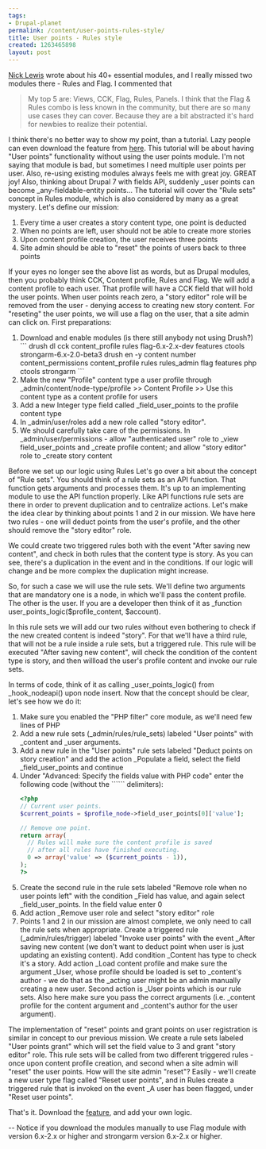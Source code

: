 ```yaml
---
tags:
- Drupal-planet
permalink: /content/user-points-rules-style/
title: User points - Rules style
created: 1263465898
layout: post
---
```

<a href="http://www.nicklewis.org/40-essential-drupal-6-modules">Nick Lewis</a> wrote about his 40+ essential modules, and I really missed two modules there - Rules and Flag.
I commented that
<blockquote>
My top 5 are: Views, CCK, Flag, Rules, Panels. I think that the Flag & Rules combo is less known in the community, but there are so many use cases they can cover. Because they are a bit abstracted it's hard for newbies to realize their potential.
</blockquote>

I think there's no better way to show my point, than a tutorial. Lazy people can even download the feature from <a href="http://www.gizra.com/sites/default/files/user_points_rules.tar_.gz">here</a>. This tutorial will be about having "User points" functionality without using the user points module. I'm not saying that module is bad, but sometimes I need multiple user points per user. Also, re-using existing modules always feels me with great joy. GREAT joy! Also, thinking about Drupal 7 with fields API, suddenly _user points can become _any-fieldable-entity points...
The tutorial will cover the "Rule sets" concept in Rules module, which is also considered by many as a great mystery. Let's define our mission:

<!-- more -->

<ol>
<li>Every time a user creates a story content type, one point is deducted</li>
<li>When no points are left, user should not be able to create more stories</li>
<li>Upon content profile creation, the user receives three points</li>
<li>Site admin should be able to "reset" the points of users back to three points</li>
</ol>

If your eyes no longer see the above list as words, but as Drupal modules, then you probably think CCK, Content profile, Rules and Flag.
We will add a content profile to each user. That profile will have a CCK field that will hold the user points. When user points reach zero, a "story editor" role will be removed from the user - denying access to creating new story content.
For "reseting" the user points, we will use a flag on the user, that a site admin can click on.
First preparations:
<ol>
<li>Download and enable modules (is there still anybody not using Drush?)
```
drush dl cck content_profile rules flag-6.x-2.x-dev features ctools strongarm-6.x-2.0-beta3
drush en -y content number content_permissions content_profile rules rules_admin flag features php ctools strongarm
```
</li>
<li>Make the new "Profile" content type a user profile through _admin/content/node-type/profile >> Content Profile >> Use this content type as a content profile for users</li>
<li>Add a new Integer type field called _field_user_points to the profile content type</li>
<li>In _admin/user/roles add a new role called "story editor".</li>
<li>We should carefully take care of the permissions. In _admin/user/permissions - allow "authenticated user" role to _view  field_user_points and _create profile content; and allow "story editor" role to _create story content</li>
</ol>

Before we set up our logic using Rules Let's go over a bit about the concept of "Rule sets".
You should think of a rule sets as an API function. That function gets arguments and processes them. It's up to an implementing module to use the API function properly. Like API functions rule sets are there in order to prevent duplication and to centralize actions. Let's make the idea clear by thinking about points 1 and 2 in our mission. We have here two rules - one will deduct points from the user's profile, and the other should remove the "story editor" role.

We could create two triggered rules both with the event "After saving new content", and check in both rules that the content type is story. As you can see, there's a duplication in the event and in the conditions. If our logic will change and be more complex the duplication might increase.

So, for such a case we will use the rule sets. We'll define two arguments that are mandatory one is a node, in which we'll pass the content profile. The other is the user. If you are a developer then think of it as _function user_points_logic($profile_content, $account).

In this rule sets we will add our two rules without even bothering to check if the new created content is indeed "story". For that we'll have a third rule, that will not be a rule inside a rule sets, but a triggered rule. This rule will be executed "After saving new content", will check the condition of the content type is story, and then willload the user's profile content and invoke our rule sets.

In terms of code, think of it as calling _user_points_logic() from _hook_nodeapi() upon node insert. Now that the concept should be clear, let's see how we do it:

<ol>
<li>Make sure you enabled the "PHP filter" core module, as we'll need few lines of PHP</li>
<li>Add a new rule sets (_admin/rules/rule_sets) labeled "User points" with _content and _user arguments.</li>
<li>Add a new rule in the "User points" rule sets labeled "Deduct points on story creation" and add the action _Populate a field, select the field _field_user_points and continue</li>
<li>Under "Advanced: Specify the fields value with PHP code" enter the following code (without the ```<?php ?>``` delimiters):

```php
<?php
// Current user points.
$current_points = $profile_node->field_user_points[0]['value'];

// Remove one point.
return array(
  // Rules will make sure the content profile is saved
  // after all rules have finished executing.
  0 => array('value' => ($current_points - 1)),
);
?>
```
</li>
<li>Create the second rule in the rule sets labeled "Remove role when no user points left" with the condition _Field has value, and again select _field_user_points. In the field value enter 0</li>
<li>Add action _Remove user role and select "story editor" role</li>
<li>Points 1 and 2 in our mission are almost complete, we only need to call the rule sets when appropriate. Create a triggered rule (_admin/rules/trigger) labeled "Invoke user points" with the event _After saving new content (we don't want to deduct point when user is just updating an existing content). Add condition _Content has type to check it's a story. Add action _Load content profile and make sure the argument _User, whose profile should be loaded is set to _content's author - we do that as the _acting user might be an admin manually creating a new user. Second action is _User points which is our rule sets. Also here make sure you pass the correct arguments (i.e. _content profile for the content argument and _content's author for the user argument).</li>
</ol>

The implementation of "reset" points and grant points on user registration is similar in concept to our previous mission. We create a rule sets labeled "User points grant" which will set the field value to 3 and grant "story editor" role. This rule sets will be called from two different triggered rules - once upon content profile creation, and second when a site admin will "reset" the user points. How will the site admin "reset"? Easily - we'll create a new user type flag called "Reset user points", and in Rules create a triggered rule that is invoked on the event _A user has been flagged, under "Reset user points".

That's it. Download the <A href="http://www.gizra.com/sites/default/files/user_points_rules.tar_.gz">feature</a>, and add your own logic.

--
Notice if you download the modules manually to use Flag module with version 6.x-2.x or higher and strongarm version 6.x-2.x or higher.
